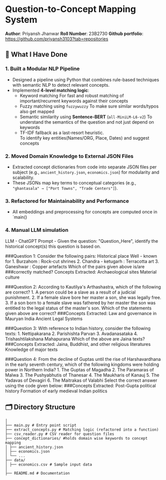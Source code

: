 # Question-to-Concept Mapping System  
**Author**: Priyansh Jhanwar 
**Roll Number**: 23B2730 
**Github portfolio**: https://github.com/priyansh3103?tab=repositories

## 🔧 What I Have Done  

### 1. Built a Modular NLP Pipeline  
- Designed a pipeline using Python that combines rule-based techniques with semantic NLP to detect relevant concepts.  
- Implemented **4-level matching logic**:  
  - Keyword matching
    For fast and robust matching of important/recurrent keywords against their concepts
  - Fuzzy matching using `fuzzywuzzy`
    To make sure similar words/typos also get mapped
  - Semantic similarity using **Sentence-BERT** (`all-MiniLM-L6-v2`)
    To understand the semantics of the question and not just depend on keywords
  - TF-IDF fallback as a last-resort heuristic.  
    To identify key entities(Names/ORG, Place, Dates) and suggest concepts

### 2. Moved Domain Knowledge to External JSON Files  
- Extracted concept dictionaries from code into separate JSON files per subject (e.g., `ancient_history.json`, `economics.json`) for modularity and scalability.  
- These JSONs map key terms to conceptual categories (e.g., `"ghantasala" → ["Port Towns", "Trade Centers"]`).  

### 3. Refactored for Maintainability and Performance  
- All embeddings and preprocessing for concepts are computed once in `main()

### 4. Manual LLM simulation
LLM - ChatGPT
Prompt - Given the question: "Question_Here", identify the historical concept(s) this question is based on.

###Question 1: Consider the following pairs: Historical place Well - known for 1. Burzahom : Rock-cut shrines 2. Chandra - ketugarh : Terracotta art 3. Ganeshwar : Copper artefacts Which of the pairs given above is/are ###correctly matched?
Concepts Extracted:
Archaeological sites
Material culture

###Question 2: According to Kautilya's Arthashastra, which of the following are correct? 1. A person could be a slave as a result of a judicial punishment. 2. If a female slave bore her master a son, she was legally free. 3. If a son born to a female slave was fathered by her master the son was entitled to the legal status of the master's son. Which of the statements given above are correct?
###Concepts Extracted:
Law and governance in Mauryan India
Ancient Legal Systems

###Question 3: With reference to Indian history, consider the following texts: 1. Nettipakarana 2. Parishishta Parvan 3. Avadanasataka 4. Trishashtilakshana Mahapurana Which of the above are Jaina texts?
###Concepts Extracted:
Jaina, Buddhist, and other religious literatures
Knowledge of major texts

###Question 4: From the decline of Guptas until the rise of Harshavardhana in the early seventh century, which of the following kingdoms were holding power in Northern India? 1. The Guptas of Magadha 2. The Paramaras of Malwa 3. The Pushyabhutis of Thanesar 4. The Maukharis of Kanauj 5. The Yadavas of Devagiri 6. The Maitrakas of Valabhi Select the correct answer using the code given below:
###Concepts Extracted:
Post-Gupta political history
Formation of early medieval Indian politics

## 🗂 Directory Structure  
```
│
├── main.py # Entry point script
├── extract_concepts.py # Matching logic (refactored into a function)
├── csv_reader.py # CSV reader for question files
├── concept_dictionaries/ #holds domain wise keywords to concept mapping
│ ├── ancient_history.json
│ ├── economics.json
│ └── ...
├── data/
│ ├── economics.csv # Sample input data 
│
├── README.md # Documentation
```
